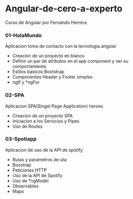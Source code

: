 # Angular-de-cero-a-experto
Curso de Angular por Fernando Herrera


### 01-HolaMundo
Aplicacion toma de contacto con la tecnologia angular

* Creacion de un proyecto en blanco
* Definir un par de atributos en el app component y ver su comportamiento
* Estilos basicos Bootstrap
* Componentes Header y Footer simples
* ngIf y *ngFor

### 02-SPA
Aplicacion SPA(Singel Page Application) heroes

* Creacion de un proyecto SPA
* Iniciacion a los Servicios y Pipes
* Uso de Routes

### 03-Spotiapp
Aplicacion de uso de la API de spotify

* Rutas y parametros de uta
* Boostrap
* Peticiones HTTP
* Uso de la API de Spotify
* Uso de *ngModel
* Observables
* Maps